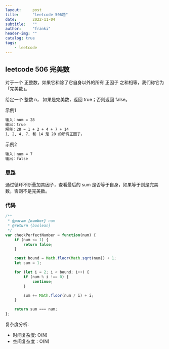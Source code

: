 ```yaml
---
layout:     post
title:      "leetcode 506题"
date:       2022-11-04
subtitle:   ""
author:     "franki"
header-img: ""
catalog: true
tags:
    - leetcode
---
```


## leetcode 506 完美数

对于一个 正整数，如果它和除了它自身以外的所有 正因子 之和相等，我们称它为 「完美数」。

给定一个 整数 n， 如果是完美数，返回 true；否则返回 false。

示例1

```bash
输入：num = 28
输出：true
解释：28 = 1 + 2 + 4 + 7 + 14
1, 2, 4, 7, 和 14 是 28 的所有正因子。
```

示例2

```bash
输入：num = 7
输出：false
```

### 思路

通过循环不断叠加其因子，查看最后的 sum 是否等于自身，如果等于则是完美数，否则不是完美数。

### 代码

```js
/**
 * @param {number} num
 * @return {boolean}
 */
var checkPerfectNumber = function(num) {
    if (num <= 1) {
        return false;
    }

    const bound = Math.floor(Math.sqrt(num)) + 1;
    let sum = 1;

    for (let i = 2; i < bound; i++) {
        if (num % i !== 0) {
            continue;
        }

        sum += Math.floor(num / i) + i;
    }

    return sum === num;
};
```

复杂度分析:

- 时间复杂度: O(N)
- 空间复杂度：O(N)

